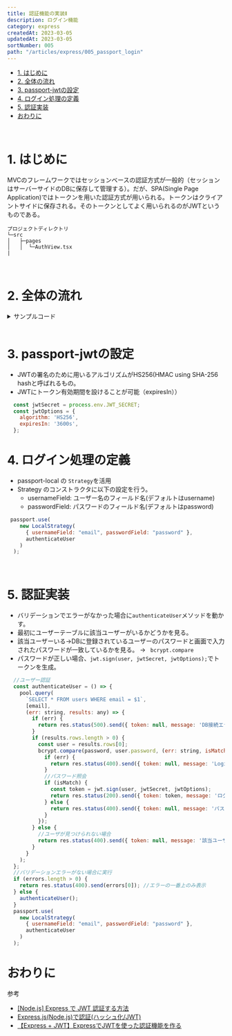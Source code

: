 ```yaml
---
title: 認証機能の実装Ⅱ
description: ログイン機能
category: express
createdAt: 2023-03-05
updatedAt: 2023-03-05
sortNumber: 005
path: "/articles/express/005_passport_login"
---
```


<nuxt-content-wrapper>

- [1. はじめに](#1-はじめに)
- [2. 全体の流れ](#2-全体の流れ)
- [3. passport-jwtの設定](#3-passport-jwtの設定)
- [4. ログイン処理の定義](#4-ログイン処理の定義)
- [5. 認証実装](#5-認証実装)
- [おわりに](#おわりに)

<br>


# 1. はじめに
MVCのフレームワークではセッションベースの認証方式が一般的（セッションはサーバーサイドのDBに保存して管理する）。だが、SPA(Single Page Application)ではトークンを用いた認証方式が用いられる。トークンはクライアントサイドに保存される。そのトークンとしてよく用いられるのがJWTというものである。

```
プロジェクトディレクトリ
└─src
│   ├─pages
│   │  └─AuthView.tsx
|
```
<br>

# 2. 全体の流れ

<details><summary>サンプルコード</summary>

```js
import { Request, Response, NextFunction } from 'express';
const LocalStrategy = require("passport-local").Strategy;
const jwt = require('jsonwebtoken');
const { pool } = require("../../../database/pool");
const bcrypt = require('bcrypt');
const TAG = "[api/auth/login.ts]"

function initialize(passport: any, req: Request, res: Response, next: NextFunction) {
  console.log(TAG + ' is initialized');
  const email = req.body.email;
  const password = req.body.password;

  // passport-jwtの設定
  const jwtSecret = process.env.JWT_SECRET;
  const jwtOptions = {
    algorithm: 'HS256',
    expiresIn: '3600s',
  };
  //ヴァリデーション
  let errors: any = [];
  if (!email || !password) {
    errors.push({ message: "全ての項目を入力してください" });
  }
  const regexp = /^[a-zA-Z0-9_+-]+(\.[a-zA-Z0-9_+-]+)*@([a-zA-Z0-9][a-zA-Z0-9-]*[a-zA-Z0-9]*\.)+[a-zA-Z]{2,}$/;
  if (!regexp.test(email)) {
    errors.push({ message: "メールアドレスの形式が正しくありません" });
  }
  if (password.length < 6) {
    errors.push({ message: "パスワードは6字以上です" });
  }
  //ユーザー認証
  const authenticateUser = () => {
    pool.query(
      `SELECT * FROM users WHERE email = $1`,
      [email],
      (err: string, results: any) => {
        if (err) {
          return res.status(500).send({ token: null, message: 'DB接続エラーです' });
        }
        if (results.rows.length > 0) {
          const user = results.rows[0];
          bcrypt.compare(password, user.password, (err: string, isMatch: boolean) => {
            if (err) {
              console.log(err);
              return res.status(400).send({ token: null, message: 'Login failed' });
            }
            //パスワード照会
            if (isMatch) {
              console.log('password is correct');
              const token = jwt.sign(user, jwtSecret, jwtOptions);
              return res.status(200).send({ token: token, message: 'ログインに成功しました' });
            } else {
              console.log('password is incorrect');
              return res.status(400).send({ token: null, message: 'パスワードが間違っています' });
            }
          });
        } else {
          //ユーザが見つけられない場合
          return res.status(400).send({ token: null, message: '該当ユーザーが見つかりませんでした' });
        }
      }
    );
  };
  //バリデーションエラーがない場合に実行
  if (errors.length > 0) {
    return res.status(400).send(errors[0]); //エラーの一番上のみ表示
  } else {
    authenticateUser();
  }
  passport.use(
    new LocalStrategy(
      { usernameField: "email", passwordField: "password" },
      authenticateUser
    )
  );
}
module.exports = initialize;
```

</details>

<br>

# 3. passport-jwtの設定
- JWTの署名のために用いるアルゴリズムがHS256(HMAC using SHA-256 hashと呼ばれるもの。
- JWTにトークン有効期間を設けることが可能（expiresIn））

```js
  const jwtSecret = process.env.JWT_SECRET;
  const jwtOptions = {
    algorithm: 'HS256',
    expiresIn: '3600s',
  };
```

# 4. ログイン処理の定義
- passport-local の `Strategy`を活用
- Strategy のコンストラクタに以下の設定を行う。
  - usernameField: ユーザー名のフィールド名(デフォルトはusername)
  - passwordField: パスワードのフィールド名(デフォルトはpassword)

```js
 passport.use(
    new LocalStrategy(
      { usernameField: "email", passwordField: "password" },
      authenticateUser
    )
  );
```

<br>

# 5. 認証実装
- バリデーションでエラーがなかった場合に`authenticateUser`メソッドを動かす。
- 最初にユーザーテーブルに該当ユーザーがいるかどうかを見る。
- 該当ユーザーいる→DBに登録されているユーザーのパスワードと画面で入力されたパスワードが一致しているかを見る。
  → ` bcrypt.compare`
- パスワードが正しい場合、`jwt.sign(user, jwtSecret, jwtOptions);`でトークンを生成。

```js
  //ユーザー認証
  const authenticateUser = () => {
    pool.query(
      `SELECT * FROM users WHERE email = $1`,
      [email],
      (err: string, results: any) => {
        if (err) {
          return res.status(500).send({ token: null, message: 'DB接続エラーです' });
        }
        if (results.rows.length > 0) {
          const user = results.rows[0];
          bcrypt.compare(password, user.password, (err: string, isMatch: boolean) => {
            if (err) {
              return res.status(400).send({ token: null, message: 'Login failed' });
            }
            //パスワード照会
            if (isMatch) {
              const token = jwt.sign(user, jwtSecret, jwtOptions);
              return res.status(200).send({ token: token, message: 'ログインに成功しました' });
            } else {
              return res.status(400).send({ token: null, message: 'パスワードが間違っています' });
            }
          });
        } else {
          //ユーザが見つけられない場合
          return res.status(400).send({ token: null, message: '該当ユーザーが見つかりませんでした' });
        }
      }
    );
  };
  //バリデーションエラーがない場合に実行
  if (errors.length > 0) {
    return res.status(400).send(errors[0]); //エラーの一番上のみ表示
  } else {
    authenticateUser();
  }
  passport.use(
    new LocalStrategy(
      { usernameField: "email", passwordField: "password" },
      authenticateUser
    )
  );
```


# おわりに

参考
- [[Node.js] Express で JWT 認証する方法](https://mseeeen.msen.jp/passport-jwt-authentication-on-express/)
- [Express.js(Node.js)で認証(ハッシュ化/JWT)](https://www.memory-lovers.blog/entry/2021/11/19/033401)
- [【Express + JWT】ExpressでJWTを使った認証機能を作る](https://www.dailyupblog.com/backend_development/1117/#chapter-7)

</nuxt-content-wrapper>

